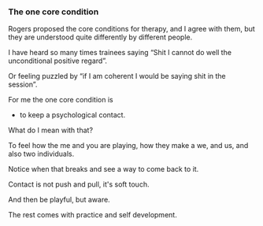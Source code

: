 ### The one core condition

Rogers proposed the core conditions for therapy, and I agree with them, but they are understood quite differently by different people. 

I have heard so many times trainees saying “Shit I cannot do well the unconditional positive regard”.

Or feeling puzzled by “if I am coherent I would be saying shit in the session”.

For me the one core condition is 

- to keep a psychological contact.

What do I mean with that?

To feel how the me and you are playing, how they make a we, and us, and also two individuals.

Notice when that breaks and see a way to come back to it.

Contact is not push and pull, it's soft touch.

And then be playful, but aware.

The rest comes with practice and self development.